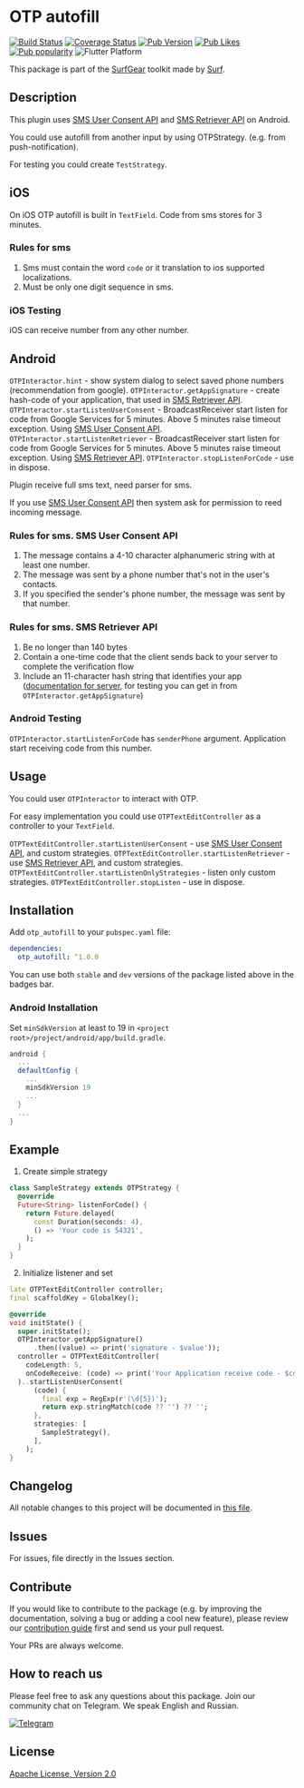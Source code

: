 # OTP autofill

[![Build Status](https://shields.io/github/workflow/status/surfstudio/SurfGear/build?logo=github&logoColor=white)](https://github.com/surfstudio/SurfGear/tree/main/packages/otp_autofill)
[![Coverage Status](https://img.shields.io/codecov/c/github/surfstudio/SurfGear?flag=otp_autofill&logo=codecov&logoColor=white)](https://codecov.io/gh/surfstudio/SurfGear)
[![Pub Version](https://img.shields.io/pub/v/otp_autofill?logo=dart&logoColor=white)](https://pub.dev/packages/otp_autofill)
[![Pub Likes](https://badgen.net/pub/likes/otp_autofill)](https://pub.dev/packages/otp_autofill)
[![Pub popularity](https://badgen.net/pub/popularity/otp_autofill)](https://pub.dev/packages/otp_autofill/score)
![Flutter Platform](https://badgen.net/pub/flutter-platform/otp_autofill)

This package is part of the [SurfGear](https://github.com/surfstudio/SurfGear) toolkit made by [Surf](https://surf.ru).

## Description

This plugin uses [SMS User Consent API](https://developers.google.com/identity/sms-retriever/user-consent/overview) and [SMS Retriever API](https://developers.google.com/identity/sms-retriever/overview) on Android.

You could use autofill from another input by using OTPStrategy. (e.g. from push-notification).

For testing you could create `TestStrategy`.

## iOS

On iOS OTP autofill is built in `TextField`.
Code from sms stores for 3 minutes.

### Rules for sms

1. Sms must contain the word `code` or it translation to ios supported localizations.
1. Must be only one digit sequence in sms.

### iOS Testing

iOS can receive number from any other number.

## Android

`OTPInteractor.hint` - show system dialog to select saved phone numbers (recommendation from google).
`OTPInteractor.getAppSignature` - create hash-code of your application, that used in [SMS Retriever API](https://developers.google.com/identity/sms-retriever/overview).
`OTPInteractor.startListenUserConsent` - BroadcastReceiver start listen for code from Google Services for 5 minutes. Above 5 minutes raise timeout exception. Using [SMS User Consent API](https://developers.google.com/identity/sms-retriever/user-consent/overview).
`OTPInteractor.startListenRetriever` - BroadcastReceiver start listen for code from Google Services for 5 minutes. Above 5 minutes raise timeout exception. Using [SMS Retriever API](https://developers.google.com/identity/sms-retriever/overview).
`OTPInteractor.stopListenForCode` - use in dispose.

Plugin receive full sms text, need parser for sms.

If you use [SMS User Consent API](https://developers.google.com/identity/sms-retriever/user-consent/overview) then system ask for permission to reed incoming message.

### Rules for sms. SMS User Consent API

1. The message contains a 4-10 character alphanumeric string with at least one number.
2. The message was sent by a phone number that's not in the user's contacts.
3. If you specified the sender's phone number, the message was sent by that number.

### Rules for sms. SMS Retriever API

1. Be no longer than 140 bytes
1. Contain a one-time code that the client sends back to your server to complete the verification flow
1. Include an 11-character hash string that identifies your app ([documentation for server](https://developers.google.com/identity/sms-retriever/verify#computing_your_apps_hash_string), for testing you can get in from `OTPInteractor.getAppSignature`)

### Android Testing

`OTPInteractor.startListenForCode` has `senderPhone` argument. Application start receiving code from this number.

## Usage

You could user `OTPInteractor` to interact with OTP.

For easy implementation you could use `OTPTextEditController` as a controller to your `TextField`.

`OTPTextEditController.startListenUserConsent` - use [SMS User Consent API](user_consent_link), and custom strategies.
`OTPTextEditController.startListenRetriever` - use [SMS Retriever API](retriever_link), and custom strategies.
`OTPTextEditController.startListenOnlyStrategies` - listen only custom strategies.
`OTPTextEditController.stopListen` - use in dispose.

## Installation

Add `otp_autofill` to your `pubspec.yaml` file:

```yaml
dependencies:
  otp_autofill: ^1.0.0
```

You can use both `stable` and `dev` versions of the package listed above in the badges bar.

### Android Installation

Set `minSdkVersion` at least to 19 in `<project root>/project/android/app/build.gradle`.

``` gradle
android {
  ...
  defaultConfig {
    ...
    minSdkVersion 19
    ...
  }
  ...
}
```

## Example

1. Create simple strategy

```dart
class SampleStrategy extends OTPStrategy {
  @override
  Future<String> listenForCode() {
    return Future.delayed(
      const Duration(seconds: 4),
      () => 'Your code is 54321',
    );
  }
}
```

2. Initialize listener and set

```dart
late OTPTextEditController controller;
final scaffoldKey = GlobalKey();

@override
void initState() {
  super.initState();
  OTPInteractor.getAppSignature()
      .then((value) => print('signature - $value'));
  controller = OTPTextEditController(
    codeLength: 5,
    onCodeReceive: (code) => print('Your Application receive code - $code'),
  )..startListenUserConsent(
      (code) {
        final exp = RegExp(r'(\d{5})');
        return exp.stringMatch(code ?? '') ?? '';
      },
      strategies: [
        SampleStrategy(),
      ],
    );
}
```

## Changelog

All notable changes to this project will be documented in [this file](./CHANGELOG.md).

## Issues

For issues, file directly in the Issues section.

## Contribute

If you would like to contribute to the package (e.g. by improving the documentation, solving a bug or adding a cool new feature), please review our [contribution guide](../../CONTRIBUTING.md) first and send us your pull request.

Your PRs are always welcome.

## How to reach us

Please feel free to ask any questions about this package. Join our community chat on Telegram. We speak English and Russian.

[![Telegram](https://img.shields.io/badge/chat-on%20Telegram-blue.svg)](https://t.me/SurfGear)

## License

[Apache License, Version 2.0](https://www.apache.org/licenses/LICENSE-2.0)
